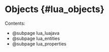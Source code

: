 
Objects {#lua_objects}
=======

Contents:
- @subpage lua_luajava
- @subpage lua_entities
- @subpage lua_properties

